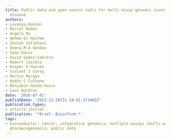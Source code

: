 ```yaml
---
title: Public data and open source tools for multi-assay genomic investigation of
  disease
authors:
- Lavanya Kannan
- Marcel Ramos
- Angela Re
- Nehme El-Hachem
- Zhaleh Safikhani
- Deena M A Gendoo
- Sean Davis
- David Gomez-Cabrero
- Robert Castelo
- Kasper D Hansen
- Vincent J Carey
- Martin Morgan
- Aedín C Culhane
- Benjamin Haibe-Kains
- Levi Waldron
date: '2016-07-01'
publishDate: '2023-12-26T21:18:42.373402Z'
publication_types:
- article-journal
publication: '*Brief. Bioinform.*'
tags:
- bioconductor; cancer; integrative genomics; multiple assays (multi-assays); omics;
  pharmacogenomics; public data
---
```

